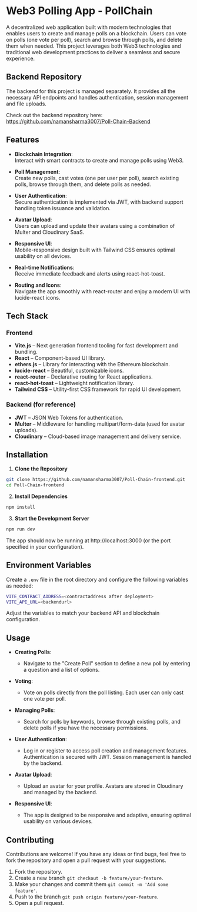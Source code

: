# Web3 Polling App - PollChain

A decentralized web application built with modern technologies that enables users to create and manage polls on a blockchain. Users can vote on polls (one vote per poll), search and browse through polls, and delete them when needed. This project leverages both Web3 technologies and traditional web development practices to deliver a seamless and secure experience.

## Backend Repository

The backend for this project is managed separately. It provides all the necessary API endpoints and handles authentication, session management and file uploads.

Check out the backend repository here: https://github.com/namansharma3007/Poll-Chain-Backend


## Features

- **Blockchain Integration**:  
  Interact with smart contracts to create and manage polls using Web3.

- **Poll Management**:  
  Create new polls, cast votes (one per user per poll), search existing polls, browse through them, and delete polls as needed.

- **User Authentication**:  
  Secure authentication is implemented via JWT, with backend support handling token issuance and validation.

- **Avatar Upload**:  
  Users can upload and update their avatars using a combination of Multer and Cloudinary SaaS.

- **Responsive UI**:  
  Mobile-responsive design built with Tailwind CSS ensures optimal usability on all devices.

- **Real-time Notifications**:  
  Receive immediate feedback and alerts using react-hot-toast.

- **Routing and Icons**:  
  Navigate the app smoothly with react-router and enjoy a modern UI with lucide-react icons.

## Tech Stack

### Frontend

- **Vite.js** – Next generation frontend tooling for fast development and bundling.
- **React** – Component-based UI library.
- **ethers.js** – Library for interacting with the Ethereum blockchain.
- **lucide-react** – Beautiful, customizable icons.
- **react-router** – Declarative routing for React applications.
- **react-hot-toast** – Lightweight notification library.
- **Tailwind CSS** – Utility-first CSS framework for rapid UI development.

### Backend (for reference)

- **JWT** – JSON Web Tokens for authentication.
- **Multer** – Middleware for handling multipart/form-data (used for avatar uploads).
- **Cloudinary** – Cloud-based image management and delivery service.

## Installation

1. **Clone the Repository**

```bash
git clone https://github.com/namansharma3007/Poll-Chain-frontend.git
cd Poll-Chain-frontend
```

2. **Install Dependencies**

```bash
npm install
```

3. **Start the Development Server**

```bash
npm run dev
```

The app should now be running at http://localhost:3000 (or the port specified in your configuration).

## Environment Variables

Create a `.env` file in the root directory and configure the following variables as needed:

```bash
VITE_CONTRACT_ADDRESS=<contractaddress after deployment>
VITE_API_URL=<backendurl>
```

Adjust the variables to match your backend API and blockchain configuration.

## Usage

- **Creating Polls**:

  - Navigate to the "Create Poll" section to define a new poll by entering a question and a list of options.

- **Voting**:

  - Vote on polls directly from the poll listing. Each user can only cast one vote per poll.

- **Managing Polls**:

  - Search for polls by keywords, browse through existing polls, and delete polls if you have the necessary permissions.

- **User Authentication**:

  - Log in or register to access poll creation and management features. Authentication is secured with JWT. Session management is handled by the backend.

- **Avatar Upload**:

  - Upload an avatar for your profile. Avatars are stored in Cloudinary and managed by the backend.

- **Responsive UI**:
  - The app is designed to be responsive and adaptive, ensuring optimal usability on various devices.

## Contributing

Contributions are welcome! If you have any ideas or find bugs, feel free to fork the repository and open a pull request with your suggestions.

1. Fork the repository.
2. Create a new branch `git checkout -b feature/your-feature`.
3. Make your changes and commit them `git commit -m 'Add some feature'`.
4. Push to the branch `git push origin feature/your-feature`.
5. Open a pull request.
